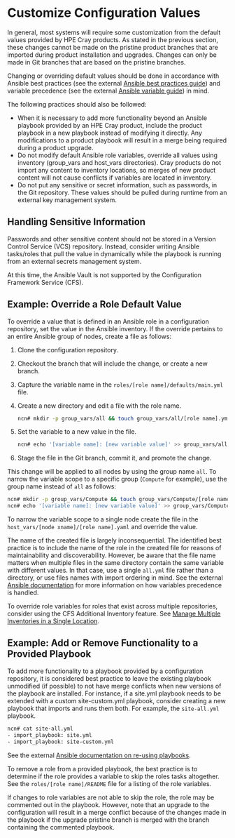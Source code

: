 # Customize Configuration Values

In general, most systems will require some customization from the default values provided by HPE Cray products. As stated in the previous section, these changes cannot be made on the pristine product branches that are imported during product installation and upgrades. Changes can only be made in Git branches that are based on the pristine branches.

Changing or overriding default values should be done in accordance with Ansible best practices \(see the external [Ansible best practices guide](https://docs.ansible.com/ansible/latest/user_guide/playbooks_best_practices.html#content-organization)\) and variable precedence \(see the external [Ansible variable guide](https://docs.ansible.com/ansible/latest/user_guide/playbooks_variables.html)\) in mind.

The following practices should also be followed:

* When it is necessary to add more functionality beyond an Ansible playbook provided by an HPE Cray product, include the product playbook in a new playbook instead of modifying it directly. Any modifications to a product playbook will result in a merge being required during a product upgrade.
* Do not modify default Ansible role variables, override all values using inventory \(group\_vars and host\_vars directories\). Cray products do not import any content to inventory locations, so merges of new product content will not cause conflicts if variables are located in inventory.
* Do not put any sensitive or secret information, such as passwords, in the Git repository. These values should be pulled during runtime from an external key management system.

## Handling Sensitive Information

Passwords and other sensitive content should not be stored in a Version Control Service \(VCS\) repository. Instead, consider writing Ansible tasks/roles that pull the value in dynamically while the playbook is running from an external secrets management system.

At this time, the Ansible Vault is not supported by the Configuration Framework Service \(CFS\).

## Example: Override a Role Default Value

To override a value that is defined in an Ansible role in a configuration repository, set the value in the Ansible inventory. If the override pertains to an entire Ansible group of nodes, create a file as follows:

1.  Clone the configuration repository.
2.  Checkout the branch that will include the change, or create a new branch.
3.  Capture the variable name in the `roles/[role name]/defaults/main.yml` file.
4.  Create a new directory and edit a file with the role name.

    ```bash
    ncn# mkdir -p group_vars/all && touch group_vars/all/[role name].yml
    ```

5.  Set the variable to a new value in the file.

    ```bash
    ncn# echo '[variable name]: [new variable value]' >> group_vars/all/[role name].yml
    ```

6.  Stage the file in the Git branch, commit it, and promote the change.

This change will be applied to all nodes by using the group name `all`. To narrow the variable scope to a specific group \(`Compute` for example\), use the group name instead of `all` as follows:

```bash
ncn# mkdir -p group_vars/Compute && touch group_vars/Compute/[role name].yml
ncn# echo '[variable name]: [new variable value]' >> group_vars/Compute/[role name].yml
```

To narrow the variable scope to a single node create the file in the `host_vars/[node xname]/[role name].yaml` and override the value.

The name of the created file is largely inconsequential. The identified best practice is to include the name of the role in the created file for reasons of maintainability and discoverability. However, be aware that the file name matters when multiple files in the same directory contain the same variable with different values. In that case, use a single `all.yml` file rather than a directory, or use files names with import ordering in mind. See the external [Ansible documentation](https://docs.ansible.com/ansible/latest/user_guide/playbooks_variables.html#ansible-variable-precedence) for more information on how variables precedence is handled.

To override role variables for roles that exist across multiple repositories, consider using the CFS Additional Inventory feature. See [Manage Multiple Inventories in a Single Location](Manage_Multiple_Inventories_in_a_Single_Location.md).

## Example: Add or Remove Functionality to a Provided Playbook

To add more functionality to a playbook provided by a configuration repository, it is considered best practice to leave the existing playbook unmodified \(if possible\) to not have merge conflicts when new versions of the playbook are installed. For instance, if a site.yml playbook needs to be extended with a custom site-custom.yml playbook, consider creating a new playbook that imports and runs them both. For example, the `site-all.yml` playbook.

```bash
ncn# cat site-all.yml
- import_playbook: site.yml
- import_playbook: site-custom.yml
```

See the external [Ansible documentation on re-using playbooks](https://docs.ansible.com/ansible/latest/user_guide/playbooks_reuse.html#re-using-playbooks).

To remove a role from a provided playbook, the best practice is to determine if the role provides a variable to skip the roles tasks altogether. See the `roles/[role name]/README` file for a listing of the role variables.

If changes to role variables are not able to skip the role, the role may be commented out in the playbook. However, note that an upgrade to the configuration will result in a merge conflict because of the changes made in the playbook if the upgrade pristine branch is merged with the branch containing the commented playbook.


